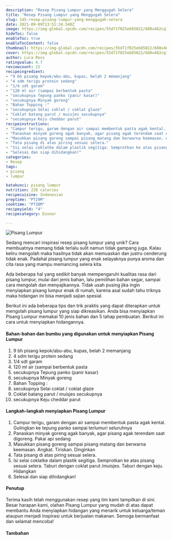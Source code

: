 ```yaml
---
description: "Resep Pisang Lumpur yang Menggugah Selera"
title: "Resep Pisang Lumpur yang Menggugah Selera"
slug: 145-resep-pisang-lumpur-yang-menggugah-selera
date: 2021-09-09T13:51:24.540Z
image: https://img-global.cpcdn.com/recipes/55d71f025eb85822/680x482cq70/pisang-lumpur-foto-resep-utama.jpg
hideToc: false
enableToc: true
enableTocContent: false
thumbnail: https://img-global.cpcdn.com/recipes/55d71f025eb85822/680x482cq70/pisang-lumpur-foto-resep-utama.jpg
cover: https://img-global.cpcdn.com/recipes/55d71f025eb85822/680x482cq70/pisang-lumpur-foto-resep-utama.jpg
author: Lura Ross
ratingvalue: 4.7
reviewcount: 22
recipeingredient:
- "9 bh pisang kepok/abu-abu, kupas, belah 2 memanjang"
- "4 sdm terigu protein sedang"
- "1/4 sdt garam"
- "120 ml air (sampai berbentuk pasta"
- "secukupnya Tepung panko (panir kasar)"
- "secukupnya Minyak goreng"
- "Bahan Topping :"
- "secukupnya Selai coklat / coklat glaze"
- "Coklat batang parut / muisjes secukupnya"
- "secukupnya Keju cheddar parut"
recipeinstructions:
- "Campur terigu, garam dengan air sampai membentuk pasta agak kental. Gulingkan ke tepung panko sampai terlumuri seluruhnya"
- "Panaskan minyak goreng agak banyak, agar pisang agak terendam saat digoreng. Pakai api sedang"
- "Masukkan pisang goreng sampai pisang matang dan berwarna keemasan. Angkat. Tiriskan. Dinginkan"
- "Tata pisang di atas piring sesuai selera."
- "Isi selai coklatke dalam plastik segitiga. Semprotkan ke atas pisang sesuai selera. Taburi dengan coklat parut /muisjes. Taburi dengan keju. Hidangkan"
- "Selesai dan siap dihidangkan!"
categories:
- Resep
tags:
- pisang
- lumpur

katakunci: pisang lumpur 
nutrition: 228 calories
recipecuisine: Indonesian
preptime: "PT29M"
cooktime: "PT38M"
recipeyield: "4"
recipecategory: Dinner

---
```



![Pisang Lumpur](https://img-global.cpcdn.com/recipes/55d71f025eb85822/680x482cq70/pisang-lumpur-foto-resep-utama.jpg)

Sedang mencari inspirasi resep pisang lumpur yang unik? Cara membuatnya memang tidak terlalu sulit namun tidak gampang juga. Kalau keliru mengolah maka hasilnya tidak akan memuaskan dan justru cenderung tidak enak. Padahal pisang lumpur yang enak selayaknya punya aroma dan cita rasa yang mampu memancing selera kita.

Ada beberapa hal yang sedikit banyak mempengaruhi kualitas rasa dari pisang lumpur, mulai dari jenis bahan, lalu pemilihan bahan segar, sampai cara mengolah dan menyajikannya. Tidak usah pusing jika ingin menyiapkan pisang lumpur enak di rumah, karena asal sudah tahu triknya maka hidangan ini bisa menjadi sajian spesial.



Berikut ini ada beberapa tips dan trik praktis yang dapat diterapkan untuk mengolah pisang lumpur yang siap dikreasikan. Anda bisa menyiapkan Pisang Lumpur memakai 10 jenis bahan dan 5 tahap pembuatan. Berikut ini cara untuk menyiapkan hidangannya.

<!--inarticleads1-->

#### Bahan-bahan dan bumbu yang digunakan untuk menyiapkan Pisang Lumpur

1. 9 bh pisang kepok/abu-abu, kupas, belah 2 memanjang
1. 4 sdm terigu protein sedang
1. 1/4 sdt garam
1. 120 ml air (sampai berbentuk pasta
1. secukupnya Tepung panko (panir kasar)
1. secukupnya Minyak goreng
1. Bahan Topping :
1. secukupnya Selai coklat / coklat glaze
1. Coklat batang parut / muisjes secukupnya
1. secukupnya Keju cheddar parut

<!--inarticleads2-->

#### Langkah-langkah menyiapkan Pisang Lumpur

1. Campur terigu, garam dengan air sampai membentuk pasta agak kental. Gulingkan ke tepung panko sampai terlumuri seluruhnya
1. Panaskan minyak goreng agak banyak, agar pisang agak terendam saat digoreng. Pakai api sedang
1. Masukkan pisang goreng sampai pisang matang dan berwarna keemasan. Angkat. Tiriskan. Dinginkan
1. Tata pisang di atas piring sesuai selera.
1. Isi selai coklatke dalam plastik segitiga. Semprotkan ke atas pisang sesuai selera. Taburi dengan coklat parut /muisjes. Taburi dengan keju. Hidangkan
1. Selesai dan siap dihidangkan!

#### Penutup

Terima kasih telah menggunakan resep yang tim kami tampilkan di sini. Besar harapan kami, olahan Pisang Lumpur yang mudah di atas dapat membantu Anda menyiapkan hidangan yang menarik untuk keluarga/teman ataupun menjadi inspirasi untuk berjualan makanan. Semoga bermanfaat dan selamat mencoba!

#### Tambahan



